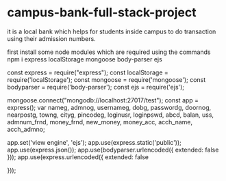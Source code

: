 # campus-bank-full-stack-project
it is a local bank which helps for students inside campus to do transaction using their admission numbers.


first install some node modules which are required using the commands 
npm i express localStorage mongoose body-parser ejs


const express = require("express");
const localStorage = require('localStorage');
const mongoose = require('mongoose');
const bodyparser = require('body-parser');
const ejs = require('ejs');



mongoose.connect("mongodb://localhost:27017/test");
const app = express();
var nameg, admnog, usernameg, dobg, passwordg, doornog, nearpostg, towng, cityg, pincodeg, loginusr, loginpswd, abcd, balan, uss, admnum_frnd, money_frnd, new_money, money_acc, acch_name, acch_admno;


app.set('view engine', 'ejs');
app.use(express.static('public'));
app.use(express.json());
app.use(bodyparser.urlencoded({
  extended: false
}));
app.use(express.urlencoded({
  extended: false

}));
